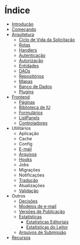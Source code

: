 # Índice

* [Introdução](.)
* [Começando](./getting-started)
* [Arquitetura](./architecture)
  * [Ciclo de Vida da Solicitação](./architecture-request)
  * [Rotas](./architecture-routes)
  * [Handlers](./architecture-handlers)
  * [Autenticação](./architecture-authentication)
  * [Autorização](./architecture-authorization)
  * [Entidades](./architecture-entities)
  * [DAOs](./architecture-daos)
  * [Repositórios](./architecture-repositories)
  * [Mapas](./architecture-maps)
  * [Banco de Dados](./architecture-database)
  * [Plugins](./architecture-plugins)
* [Frontend](./frontend)
  * [Páginas](./frontend-pages)
  * [Biblioteca de IU](./frontend-ui-library)
  * [Formulários](./frontend-forms)
  * [ListPanels](./frontend-list-panels)
  * [Controladores](./frontend-controllers)
* Utilitários
  * Aplicação
  * Cache
  * Config
  * [E-mail](./utilities-email)
  * [Arquivos](./utilities-files)
  * [Hooks](./utilities-hooks)
  * Jobs
  * Migrações
  * Notificações
  * [Tradução](./utilities-translation)
  * Atualizações
  * [Validação](./utilities-validation)
* Outros
  * [Decisões](./decisions)
  * [Modelos de e-mail](./email-templates)
  * [Versões de Publicação](./publication-versions)
  * [Estatísticas](./statistics)
    * [Estatísticas Editoriais](./statistics-editorial)
    * [Estatísticas do Leitor](./statistics-reader)
  * [Arquivos de Submissão](./submission-files)
* [Recursos](./resources)